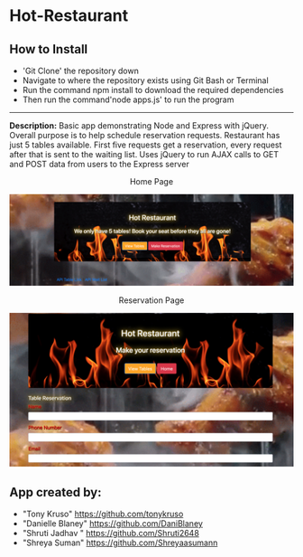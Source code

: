 # Hot-Restaurant

## How to Install

* 'Git Clone' the repository down
* Navigate to where the repository exists using Git Bash or Terminal
* Run the command npm install to download the required dependencies
* Then run the command'node apps.js' to run the program
---------------------------------------------------------------------------------------
 **Description:** Basic app demonstrating Node and Express with jQuery. Overall purpose is to help schedule reservation requests. Restaurant has just 5 tables available. First five requests get a reservation, every request after that is sent to the waiting list. Uses jQuery to run AJAX calls to GET and POST data from users to the Express server

<!-- * Live Demo: <https://example.bleh> -->

<p align="center">
Home Page
</p>

![Hot Restaurant Image](images/home.png)

<p align="center">
Reservation Page
</p>

![Hot Restaurant Reservation](images/reservations.png)

## App created by:

* "Tony Kruso" <https://github.com/tonykruso>
* "Danielle Blaney" <https://github.com/DaniBlaney>
* "Shruti Jadhav " <https://github.com/Shruti2648>
* "Shreya Suman" <https://github.com/Shreyaasumann>
